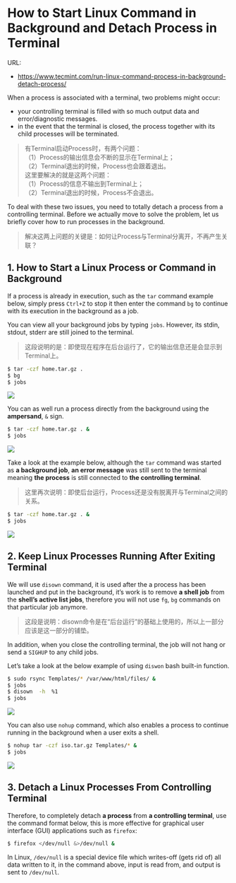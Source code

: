 # How to Start Linux Command in Background and Detach Process in Terminal

URL:

- https://www.tecmint.com/run-linux-command-process-in-background-detach-process/

When a process is associated with a terminal, two problems might occur:

- your controlling terminal is filled with so much output data and error/diagnostic messages.
- in the event that the terminal is closed, the process together with its child processes will be terminated.

> 有Terminal启动Process时，有两个问题：  
> （1）Process的输出信息会不断的显示在Terminal上；  
> （2）Terminal退出的时候，Process也会跟着退出。  
> 这里要解决的就是这两个问题：  
> （1）Process的信息不输出到Terminal上；  
> （2）Terminal退出的时候，Process不会退出。

To deal with these two issues, you need to totally detach a process from a controlling terminal. Before we actually move to solve the problem, let us briefly cover how to run processes in the background.

> 解决这两上问题的关键是：如何让Process与Terminal分离开，不再产生关联？

## 1. How to Start a Linux Process or Command in Background

If a process is already in execution, such as the `tar` command example below, simply press `Ctrl+Z` to stop it then enter the command `bg` to continue with its execution in the background as a job.

You can view all your background jobs by typing `jobs`. However, its stdin, stdout, stderr are still joined to the terminal.

> 这段说明的是：即使现在程序在后台运行了，它的输出信息还是会显示到Terminal上。

```bash
$ tar -czf home.tar.gz .
$ bg
$ jobs
```

![](https://www.tecmint.com/wp-content/uploads/2016/10/Run-Linux-Command-in-Background.png)

You can as well run a process directly from the background using the **ampersand**, `&` sign.

```bash
$ tar -czf home.tar.gz . &
$ jobs
```

![](https://www.tecmint.com/wp-content/uploads/2016/10/Start-Linux-Process-in-Background.png)

Take a look at the example below, although the `tar` command was started as **a background job**, **an error message** was still sent to the terminal meaning **the process** is still connected to **the controlling terminal**.

> 这里再次说明：即使后台运行，Process还是没有脱离开与Terminal之间的关系。  

```bash
$ tar -czf home.tar.gz . &
$ jobs
```

![](https://www.tecmint.com/wp-content/uploads/2016/10/Linux-Process-Running-in-Background-Message.png)


## 2. Keep Linux Processes Running After Exiting Terminal

We will use `disown` command, it is used after the a process has been launched and put in the background, it’s work is to remove **a shell job** from the **shell’s active list jobs**, therefore you will not use `fg`, `bg` commands on that particular job anymore.

> 这段是说明：disown命令是在“后台运行”的基础上使用的，所以上一部分应该是这一部分的铺垫。

In addition, when you close the controlling terminal, the job will not hang or send a `SIGHUP` to any child jobs.

Let’s take a look at the below example of using `diswon` bash built-in function.

```bash
$ sudo rsync Templates/* /var/www/html/files/ &
$ jobs
$ disown  -h  %1
$ jobs
```

![](https://www.tecmint.com/wp-content/uploads/2016/10/Keep-Linux-Processes-Running.png)

You can also use `nohup` command, which also enables a process to continue running in the background when a user exits a shell.

```bash
$ nohup tar -czf iso.tar.gz Templates/* &
$ jobs
```

![](https://www.tecmint.com/wp-content/uploads/2016/10/Put-Linux-Process-in-Background.png)

## 3. Detach a Linux Processes From Controlling Terminal

Therefore, to completely detach **a process** from **a controlling terminal**, use the command format below, this is more effective for graphical user interface (GUI) applications such as `firefox`:

```bash
$ firefox </dev/null &>/dev/null &
```

In Linux, `/dev/null` is a special device file which writes-off (gets rid of) all data written to it, in the command above, input is read from, and output is sent to `/dev/null`.


